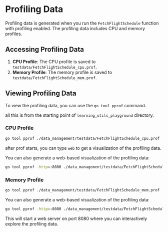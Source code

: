 # Profiling Data

Profiling data is generated when you run the `FetchFlightSchedule` function with profiling enabled. The profiling data includes CPU and memory profiles.

## Accessing Profiling Data

1. **CPU Profile**: The CPU profile is saved to `testdata/FetchFlightSchedule_cpu.prof`.
2. **Memory Profile**: The memory profile is saved to `testdata/FetchFlightSchedule_mem.prof`.

## Viewing Profiling Data

To view the profiling data, you can use the `go tool pprof` command.

all this is from the starting point of `learning_utils_playground` directory.

### CPU Profile

```sh
go tool pprof ./data_management/testdata/FetchFlightSchedule_cpu.prof
```

after prof starts, you can type `web` to get a visualization of the profiling data.

You can also generate a web-based visualization of the profiling data:

```sh
go tool pprof -http=:8080 ./data_management/testdata/FetchFlightSchedule_cpu.prof
```

### Memory Profile

```sh
go tool pprof ./data_management/testdata/FetchFlightSchedule_mem.prof
```

You can also generate a web-based visualization of the profiling data:

```sh
go tool pprof -http=:8080 ./data_management/testdata/FetchFlightSchedule_cpu.prof
```

This will start a web server on port 8080 where you can interactively explore the profiling data.
